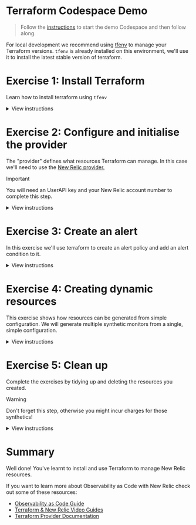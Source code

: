 
# Terraform Codespace Demo
> Follow the [instructions](../README.md) to start the demo Codespace and then follow along.


For local development we recommend using [tfenv](https://github.com/tfutils/tfenv) to manage your Terraform versions. `tfenv` is already installed on this environment, we'll use it to install the latest stable version of terraform.

Exercise 1: Install Terraform
===
Learn how to install terraform using `tfenv`
<details>
	<summary>View instructions</summary>

1. List all the versions of Terraform that are available to install and scroll to the top of the list and find the most recent (highest version number number) *stable* (non alpha/beta) version using the `list-remote` command.
 ```run
 tfenv list-remote | head -n20
 ```

2. Install the latest version (as found in the list above) using the `install` command:
```run
tfenv install VERSION.NUMBER.HERE
```
```
e.g: tfenv install 1.7.5
```

3. Switch to the installed version you want to use using the `use` command:

```run
tfenv use VERSION.NUMBER.HERE
```

4. Confirm terraform is installed correctly:

```run
terraform -v
```
</details>


Exercise 2: Configure and initialise the provider
===
The "provider" defines what resources Terraform can manage. In this case we'll need to use the [New Relic provider.](https://registry.terraform.io/providers/newrelic/newrelic/3.32.0)

> [!IMPORTANT]
>  You will need an UserAPI key and your New Relic account number to complete this step.

<details>
	<summary>View instructions</summary>

Terraform configuration is provided via plain text files with the `.tf` extension.

1. View the [provider documentation](https://registry.terraform.io/providers/newrelic/newrelic/latest/docs/guides/provider_configuration) and copy the example provider block into a file called `provider.tf`
2. Update the provider block to include your account ID and API Key in the relevant positions.
3. Initialise the Terraform configuration with the `init` command:
```run
terraform init
```
</details>

Exercise 3: Create an alert
===
In this exercise we'll use terraform to create an alert policy and add an alert condition to it.

<details><summary>View instructions</summary>
	
## Task 1: Create alert policy

First create an alert policy. This is one of the most simple resources to configure.

1. View the documentation for the [alert policy resource](https://registry.terraform.io/providers/newrelic/newrelic/latest/docs/resources/alert_policy)
2. Copy the example into a file called `alerts.tf`
3. Update the name of the resource to  `example`
4.  Use the documentation to set the incident preference of the policy  to "One issue per condition"
5.  Set the name of the policy to "Example terraform alert policy" (this is how it will appear in New Relic)

It should look something like this:
```
resource "newrelic_alert_policy" "example" {
  name = "Example Terraform alert policy"
  incident_preference = "PER_CONDITION"
}
```

## Task 2: Add a condition to the policy
We need to add a condition to this policy. We will need to add the condition resource and then link it to the policy we configured previously.

### Add the condition resource
1. View the documentation for the [nrql alert condition resource](https://registry.terraform.io/providers/newrelic/newrelic/latest/docs/resources/nrql_alert_condition)
2. Copy from the first example the `newrelic_nrql_alert_condition` block (don't copy the `newrelic_alert_policy` we already have that!)
3. Change the name of the resource to `simple_nrql_condition`.
4. Add your account ID in the relevant position.
5. Set the name of the condition to `Example NRQL condition` (this is the name as it appears in New Relic)

### Link the condition  to the policy
We can provide resources as inputs to other resources using dot notation. As you can see in the [documentation for the nrql policy resource](https://registry.terraform.io/providers/newrelic/newrelic/latest/docs/resources/alert_policy#attributes-reference) the resource exposes the `id` of the policy. We can reference resource attribute as follows:

```
[resource_type].[resource_name].[attribute_name]
```
In this example the `id` of the policy resource  is:
```
newrelic_alert_policy.example.id
```

1. Set the NRQL condition resource `policy_id` attribute to be the value `newrelic_alert_policy.example.id`

> [!NOTE]
> Don't worry terraform knows what order to create things by building a dependency graph between the resources.


## Task 3: Plan and apply the configuration
Terraform has a two stage commit `plan` and `apply`. You can use the `plan` to see what changes would be made. By default the `apply` will also run a `plan` automatically.

1.  Run a plan using the `plan` command:
```run
terraform plan
```
Review the changes the plan shows.

2. Apply the changes:
```run
terraform apply
```
(You need to respond `yes` when prompted)

3. Find the generated policy and condition in the New Relic user interface.


## Task 4: Make changes
In this task we'll make some changes and see how the terraform responds.

### Make a change in the terraform configuration
1. Make a change in the NRQL condition resource, for instance change the critical threshold to a different value.
2. Apply the change and review the delta changes terraform intends to make:
```run
terraform apply
```
3. Confirm in the New Relic UI the change has been made

### Make a UI change
1.  In the New Relic UI make a change to the NRQL condition (change a threshold for instance)
2.  Run the terraform apply to and see that the change is noticed and reverted:
```run
terraform apply
```
</details>

Exercise 4: Creating dynamic resources
===
This exercise shows how resources can be generated from simple configuration. We will generate multiple synthetic monitors from a single, simple configuration.

<details>
	<summary>View instructions</summary>
	
## Task 1: Create configuration
Before we create the synthetic monitor resource we need to create the configuration to drive it. This configuration can be passed in many ways, but to keep things simple we'll use [terraform local variables](https://developer.hashicorp.com/terraform/language/values/locals).
For this example our configuration will be a simple list of websites we'd like to check. We'll check two sites in this example, but you could add as many as you like.
- New Relic: https://www.newrelic.com
- BBC News: https://www.bbc.co.uk/news

For each site we need to specify the name of the site and the URL to check. We could of course supply all sorts of configuration attributes here, its entirely up to us.  For example each site is like this:
```
{
	name = "New Relic"
	uri = "https://www.newrelic.com"
	}
```

### Add the configuration
1. Add the following configuration to a file called `synth.tf`. Configure it to your liking!
```
locals {
  sites = {
       relic = {
    	name = "New Relic"
    	uri = "https://www.newrelic.com"
       },
       bbc = {
    	name = "BBC"
    	uri = "https://www.bbc.co.uk/news"
      }
  }
}
```
You can see that both sites are added to the `sites` object within `locals`. We'll iterate over this to generate the configuration.

## Task 2: Add synthetic monitor resource

1. Find the documentation for the [synthetics monitor resource](https://registry.terraform.io/providers/newrelic/newrelic/latest/docs/resources/synthetics_monitor)
2. Copy the first example into the file `synth.tf`

If we left it like this then we would get a single monitor. To generate a monitor for each site in our list we need to use the [Terraform for_each](https://developer.hashicorp.com/terraform/language/meta-arguments/for_each) feature.

3. Immediately before the `status` attribute at the top of the resource definition add an attribute `for_each` referencing our local variable `local.sites` (note the `s` is removed).
```
for_each = local.sites
```

For each iteration of the sites variable the object will become available in a special value called `each`. This contains the key and value.

4.  Update the `name` attribute so that the site name is automatically added to the monitor name, extracting the name field from our site object. We use interpolation on the string to do this:
```
name = "Simple check: ${each.value.name}"
```

5. Update the uri attribute to reference the `uri` value of the site object. As we're not appending any strings we can reference this directly:
```
uri = each.value.uri
```

6. Apply the configuration
```run
terraform apply
```
7. Confirm that both synthetic monitors were created in the UI.
</details>

Exercise 5: Clean up
===
Complete the exercises by tidying up and deleting the resources you created.

> [!WARNING]
> Don't forget this step, otherwise you might incur charges for those synthetics!

<details>
	<summary>View instructions</summary>
	
One of the nice things about using terraform is its easy to clean up after yourself! Now we're done with the exercise you can remove everything you created by running the `destroy` command.

```run
terraform destroy
```

</details>

Summary
===

Well done! You've learnt to install and use Terraform to manage New Relic resources.

If you want to learn more about Observability as Code with New Relic check out some of these resources:
- [Observability as Code Guide](https://docs.newrelic.com/docs/new-relic-solutions/observability-maturity/operational-efficiency/observability-as-code-guide/)
- [Terraform & New Relic Video Guides](https://developer.newrelic.com/terraform/)
- [Terraform Provider Documentation](https://registry.terraform.io/providers/newrelic/newrelic/latest/docs)
